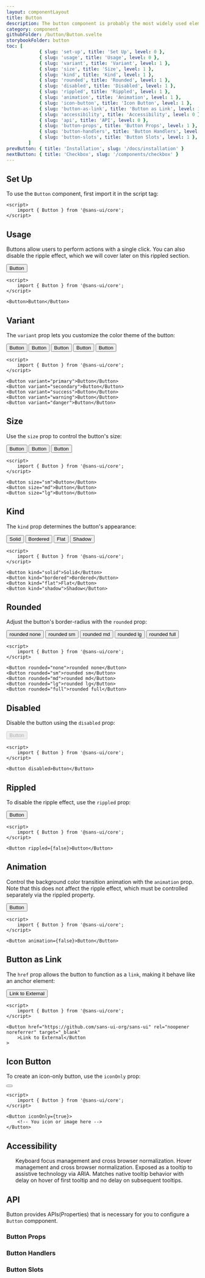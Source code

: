 ```yaml
---
layout: componentLayout
title: Button
description: The button component is probably the most widely used element in any user interface or website as it can be used to launch an action but also to link to other pages.
category: component
githubFolder: /button/Button.svelte
storybookFolder: button
toc: [
			{ slug: 'set-up', title: 'Set Up', level: 0 },
			{ slug: 'usage', title: 'Usage', level: 0 },
			{ slug: 'variant', title: 'Variant', level: 1 },
			{ slug: 'size', title: 'Size', level: 1 },
			{ slug: 'kind', title: 'Kind', level: 1 },
			{ slug: 'rounded', title: 'Rounded', level: 1 },
			{ slug: 'disabled', title: 'Disabled', level: 1 },
			{ slug: 'rippled', title: 'Rippled', level: 1 },
			{ slug: 'animation', title: 'Animation', level: 1 },
			{ slug: 'icon-button', title: 'Icon Button', level: 1 },
			{ slug: 'button-as-link', title: 'Button as Link', level: 1 },
			{ slug: 'accessibility', title: 'Accessibility', level: 0 },
			{ slug: 'api', title: 'API', level: 0 },
			{ slug: 'button-props', title: 'Button Props', level: 1 },
			{ slug: 'button-handlers', title: 'Button Handlers', level: 1 },
			{ slug: 'button-slots', title: 'Button Slots', level: 1 },
		]
prevButton: { title: 'Installation', slug: '/docs/installation' }
nextButton: { title: 'Checkbox', slug: '/components/checkbox' }
---
```


<script>
	import { Button, Link } from '$lib';
	import { PropertyTable, HandlerTable, SlotTable, CodeBlockWrapper, AccessibilityListItem }from "../../../mdsvex/components/index.ts"
	import * as Component from "../../../mdsvex/+layout.svelte"
	import { buttonProps, buttonHandlers, buttonSlots } from "./button-props.ts"

</script>

## Set Up

To use the <code>Button</code> component, first import it in the script tag:

<CodeBlockWrapper>

```svelte
<script>
	import { Button } from '@sans-ui/core';
</script>
```

</CodeBlockWrapper>

## Usage

Buttons allow users to perform actions with a single click. You can also disable the ripple effect, which we will cover later on <Link href="#rippled">this rippled section</Link>.

<Button>Button</Button>

<CodeBlockWrapper>

```svelte
<script>
	import { Button } from '@sans-ui/core';
</script>

<Button>Button</Button>
```

</CodeBlockWrapper>

## Variant

The `variant` prop lets you customize the color theme of the button:

<div class="inline-flex flex-row gap-4 flex-wrap">
	<Button variant="primary">Button</Button>
	<Button variant="secondary">Button</Button>
	<Button variant="success">Button</Button>
	<Button variant="warning">Button</Button>
	<Button variant="danger">Button</Button>
</div>

<CodeBlockWrapper>

```svelte
<script>
	import { Button } from '@sans-ui/core';
</script>

<Button variant="primary">Button</Button>
<Button variant="secondary">Button</Button>
<Button variant="success">Button</Button>
<Button variant="warning">Button</Button>
<Button variant="danger">Button</Button>
```

</CodeBlockWrapper>

## Size

Use the `size` prop to control the button's size:

<div class="flex flex-row gap-4 items-center">
	<Button size="sm">Button</Button>
	<Button size="md">Button</Button>
	<Button size="lg">Button</Button>
</div>

<CodeBlockWrapper>

```svelte
<script>
	import { Button } from '@sans-ui/core';
</script>

<Button size="sm">Button</Button>
<Button size="md">Button</Button>
<Button size="lg">Button</Button>
```

</CodeBlockWrapper>

## Kind

The `kind` prop determines the button's appearance:

<div class="flex flex-row gap-2 flex-wrap">
	<Button kind="solid">Solid</Button>
	<Button kind="bordered">Bordered</Button>
	<Button kind="flat">Flat</Button>
	<Button kind="shadow">Shadow</Button>
</div>

<CodeBlockWrapper>

```svelte
<script>
	import { Button } from '@sans-ui/core';
</script>

<Button kind="solid">Solid</Button>
<Button kind="bordered">Bordered</Button>
<Button kind="flat">Flat</Button>
<Button kind="shadow">Shadow</Button>
```

</CodeBlockWrapper>

## Rounded

Adjust the button's border-radius with the `rounded` prop:

<div class="flex flex-row gap-2 flex-wrap">
	<Button rounded="none">rounded none</Button>
	<Button rounded="sm">rounded sm</Button>
	<Button rounded="md">rounded md</Button>
	<Button rounded="lg">rounded lg</Button>
	<Button rounded="full">rounded full</Button>
</div>

<CodeBlockWrapper>

```svelte
<script>
	import { Button } from '@sans-ui/core';
</script>

<Button rounded="none">rounded none</Button>
<Button rounded="sm">rounded sm</Button>
<Button rounded="md">rounded md</Button>
<Button rounded="lg">rounded lg</Button>
<Button rounded="full">rounded full</Button>
```

</CodeBlockWrapper>

## Disabled

Disable the button using the `disabled` prop:

<Button disabled>Button</Button>

<CodeBlockWrapper>

```svelte
<script>
	import { Button } from '@sans-ui/core';
</script>

<Button disabled>Button</Button>
```

</CodeBlockWrapper>

## Rippled

To disable the ripple effect, use the `rippled` prop:

<Button rippled={false}>Button</Button>

<CodeBlockWrapper>

```svelte
<script>
	import { Button } from '@sans-ui/core';
</script>

<Button rippled={false}>Button</Button>
```

</CodeBlockWrapper>

## Animation

Control the background color transition animation with the `animation` prop. Note that this does not affect the ripple effect, which must be controlled separately via <Link href="#rippled">the rippled property</Link>.

<Button animation={false}>Button</Button>

<CodeBlockWrapper>

```svelte
<script>
	import { Button } from '@sans-ui/core';
</script>

<Button animation={false}>Button</Button>
```

</CodeBlockWrapper>

## Button as Link

The `href` prop allows the button to function as a `link`, making it behave like an anchor element:

<Button href="https://github.com/sans-ui-org/sans-ui" rel='noopener noreferrer' target='_blank'>Link to External</Button>

<CodeBlockWrapper>

```svelte
<script>
	import { Button } from '@sans-ui/core';
</script>

<Button href="https://github.com/sans-ui-org/sans-ui" rel="noopener noreferrer" target="_blank"
	>Link to External</Button
>
```

</CodeBlockWrapper>

## Icon Button

To create an icon-only button, use the `iconOnly` prop:

<Button iconOnly={true}>
	<svg class="w-[14px] h-[14px]" viewBox="0 0 14 14" fill="white" xmlns="http://www.w3.org/2000/svg">
		<g clip-path="url(#clip0_1222_36554)">
			<path d="M7 0.5V13.5" stroke="white" stroke-width="2px" stroke-linecap="round" stroke-linejoin="round"/>
			<path d="M0.5 6.95996H13.5" stroke="white" stroke-width="2px" stroke-linecap="round" stroke-linejoin="round"/>
		</g>
	</svg>
</Button>

<CodeBlockWrapper>

```svelte
<script>
	import { Button } from '@sans-ui/core';
</script>

<Button iconOnly={true}>
	<!-- You icon or image here -->
</Button>
```

</CodeBlockWrapper>

## Accessibility

<ul class="flex flex-col gap-3 ml-10 mt-4">
	<AccessibilityListItem>Keyboard focus management and cross browser normalization.</AccessibilityListItem>
	<AccessibilityListItem>Hover management and cross browser normalization.</AccessibilityListItem>
	<AccessibilityListItem>Exposed as a tooltip to assistive technology via ARIA.</AccessibilityListItem>
	<AccessibilityListItem>Matches native tooltip behavior with delay on hover of first tooltip and no delay on subsequent tooltips.</AccessibilityListItem>
</ul>

## API

Button provides APIs(Properties) that is necessary for you to configure a <code>Button</code> compponent.

### Button Props

<PropertyTable properties={buttonProps} />

### Button Handlers

<HandlerTable handlers={buttonHandlers} />

### Button Slots

<SlotTable slots={buttonSlots} />
